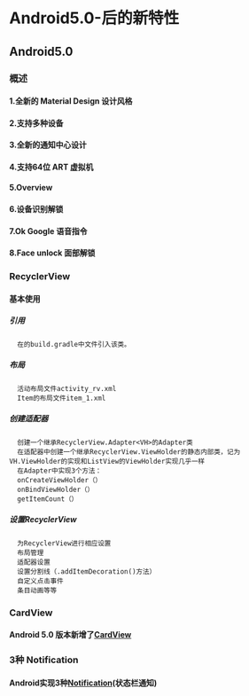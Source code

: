 # Android5.0-后的新特性
## Android5.0
### 概述
#### 1.全新的 Material Design 设计风格
#### 2.支持多种设备
#### 3.全新的通知中心设计
#### 4.支持64位 ART 虚拟机
#### 5.Overview
#### 6.设备识别解锁
#### 7.Ok Google 语音指令
#### 8.Face unlock 面部解锁
### RecyclerView
#### 基本使用
##### 引用
      在的build.gradle中文件引入该类。
##### 布局
      活动布局文件activity_rv.xml 
      Item的布局文件item_1.xml 
##### 创建适配器
      创建一个继承RecyclerView.Adapter<VH>的Adapter类
      在适配器中创建一个继承RecyclerView.ViewHolder的静态内部类，记为VH.ViewHolder的实现和ListView的ViewHolder实现几乎一样
      在Adapter中实现3个方法：
      onCreateViewHolder（）
      onBindViewHolder（）
      getItemCount（）
##### 设置RecyclerView
      为RecyclerView进行相应设置
      布局管理
      适配器设置
      设置分割线（.addItemDecoration()方法）
      自定义点击事件
      条目动画等等
### CardView
#### Android 5.0 版本新增了[CardView](https://www.jianshu.com/p/63751afe368b)
### 3种 Notification
#### Android实现3种[Notification](https://www.jianshu.com/p/a84ddaf530ec)(状态栏通知)
    
